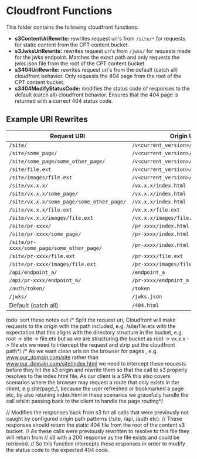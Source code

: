 # Cloudfront Functions
This folder contains the following cloudfront functions:
- **s3ContentUriRewrite:** rewrites request uri's from `/site/*` for requests for static content from the CPT content bucket.
- **s3JwksUriRewrite:** rewrites request uri's from `/jwks/` for requests made for the jwks endpoint. Matches the exact path and only requests the jwks json file from the root of the CPT content bucket.
- **s3404UriRewrite:** rewrites request uri's from the default (catch all) cloudfront behavior. Only requests the 404 page from the root of the CPT content bucket.
- **s3404ModifyStatusCode:** modifies the status code of responses to the default (catch all) cloudfront behavior. Ensures that the 404 page is returned with a correct 404 status code.

## Example URI Rewrites
| Request URI | Origin URI |
|-------------|------------|
| `/site/` | `/v<current_version>/index.html` |
| `/site/some_page/` | `/v<current_version>/index.html` |
| `/site/some_page/some_other_page/` | `/v<current_version>/index.html` |
| `/site/file.ext` | `/v<current_version>/file.ext` |
| `/site/images/file.ext` | `/v<current_version>/images/file.ext` |
| `/site/vx.x.x/` | `/vx.x.x/index.html` |
| `/site/vx.x.x/some_page/` | `/vx.x.x/index.html` |
| `/site/vx.x.x/some_page/some_other_page/` | `/vx.x.x/index.html` |
| `/site/vx.x.x/file.ext` | `/vx.x.x/file.ext` |
| `/site/vx.x.x/images/file.ext` | `/vx.x.x/images/file.ext` |
| `/site/pr-xxxx/` | `/pr-xxxx/index.html` |
| `/site/pr-xxxx/some_page/` | `/pr-xxxx/index.html` |
| `/site/pr-xxxx/some_page/some_other_page/` | `/pr-xxxx/index.html` |
| `/site/pr-xxxx/file.ext` | `/pr-xxxx/file.ext` |
| `/site/pr-xxxx/images/file.ext` | `/pr-xxxx/images/file.ext` |
| `/api/endpoint_a/` | `/endpoint_a` |
| `/api/pr-xxxx/endpoint_a/` | `/pr-xxxx/endpoint_a` |
| `/auth/token/` | `/token` |
| `/jwks/` | `/jwks.json` |
| Default (catch all) | `/404.html` |

todo: sort these notes out
  /* Split the request uri, Cloudfront will make requests to the origin with the path included,
  e.g. /site/file.etx with the expectation that this aligns with the directory structure in the bucket,
  e.g. root -> site -> file.etx but as we are structuring the bucket as root -> vx.x.x -> file.etx we need to
  intercept the request and strip put the cloudfront path*/
/* As we want clean urls on the browser for pages , e.g. www.our_domain.com/site rather than
    www.our_domain.com/site/index.html we need to intercept these requests before they hit the s3 origin
    and rewrite them so that the call to s3 properly resolves to the index.html file. As our client
    is a SPA this also covers scenarios where the browser may request a route that only exists in the client,
    e.g site/page_1, because the user refreshed or bookmarked a page etc, by also retuning index.html in these
    scenarios we gracefully handle the call whilst passing back to the client to handle the page routing*/


// Modifies the responses back from s3 for all calls that were previously not caught by configured origin path patterns (/site, /api, /auth etc).
// These responses should return the static 404 file from the root of the content s3 bucket.
// As these calls were previously rewritten to resolve to this file they will return from
// s3 with a 200 response as the file exists and could be retrieved.
// So this function intercepts these responses in order to modify the status code to the expected 404 code.
